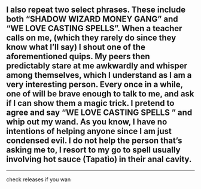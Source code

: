 ## I also repeat two select phrases. These include both “SHADOW WIZARD MONEY GANG” and “WE LOVE CASTING SPELLS”. When a teacher calls on me, (which they rarely do since they know what I’ll say) I shout one of the aforementioned quips. My peers then predictably stare at me awkwardly and whisper among themselves, which I understand as I am a very interesting person. Every once in a while, one of will be brave enough to talk to me, and ask if I can show them a magic trick. I pretend to agree and say “WE LOVE CASTING SPELLS ” and whip out my wand. As you know, I have no intentions of helping anyone since I am just condensed evil. I do not help the person that’s asking me to, I resort to my go to spell usually involving hot sauce (Tapatìo) in their anal cavity.

---
check releases if you wan
